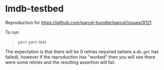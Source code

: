 # lmdb-testbed

Reproduction for https://github.com/parcel-bundler/parcel/issues/9121

To run:
> yarn
> yarn test

The expectation is that there will be 0 retries required (where a `db.get` has failed), however if the reproduction has "worked" then you will see there were some retries and the resulting assertion will fail.